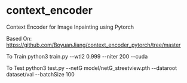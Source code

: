 # context_encoder
Context Encoder for Image Inpainting using Pytorch

Based On: https://github.com/BoyuanJiang/context_encoder_pytorch/tree/master


To Train
python3 train.py --wtl2 0.999 --niter 200 --cuda

To Test 
python3 test.py --netG model/netG_streetview.pth --dataroot dataset/val --batchSize 100
